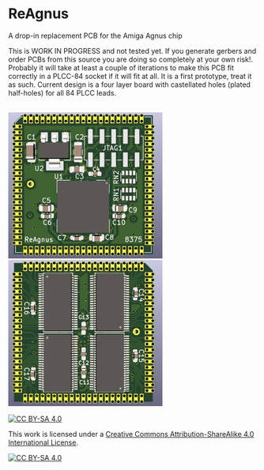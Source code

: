 # ReAgnus
A drop-in replacement PCB for the Amiga Agnus chip


This is WORK IN PROGRESS and not tested yet. If you generate gerbers and order PCBs from this source you are doing so completely at your own risk!. Probably it will take at least a couple of iterations to make this PCB fit correctly in a PLCC-84 socket if it will fit at all. It is a first prototype, treat it as such. Current design is a four layer board with castellated holes (plated half-holes) for all 84 PLCC leads.

<br />

<a href="images/screenshot_pic1.png">
<img src="images/screenshot_pic1.png" width="312" height="296">
</a>
<a href="images/screenshot_pic2.png">
<img src="images/screenshot_pic2.png" width="312" height="296">
</a>

<br />

[![CC BY-SA 4.0][cc-by-sa-shield]][cc-by-sa]

This work is licensed under a
[Creative Commons Attribution-ShareAlike 4.0 International License][cc-by-sa].

[![CC BY-SA 4.0][cc-by-sa-image]][cc-by-sa]

[cc-by-sa]: http://creativecommons.org/licenses/by-sa/4.0/
[cc-by-sa-image]: https://licensebuttons.net/l/by-sa/4.0/88x31.png
[cc-by-sa-shield]: https://img.shields.io/badge/License-CC%20BY--SA%204.0-lightgrey.svg

